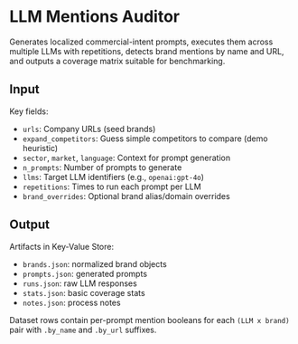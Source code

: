 # LLM Mentions Auditor

Generates localized commercial-intent prompts, executes them across multiple LLMs with repetitions, detects brand mentions by name and URL, and outputs a coverage matrix suitable for benchmarking.

## Input

Key fields:
- `urls`: Company URLs (seed brands)
- `expand_competitors`: Guess simple competitors to compare (demo heuristic)
- `sector`, `market`, `language`: Context for prompt generation
- `n_prompts`: Number of prompts to generate
- `llms`: Target LLM identifiers (e.g., `openai:gpt-4o`)
- `repetitions`: Times to run each prompt per LLM
- `brand_overrides`: Optional brand alias/domain overrides

## Output

Artifacts in Key-Value Store:
- `brands.json`: normalized brand objects
- `prompts.json`: generated prompts
- `runs.json`: raw LLM responses
- `stats.json`: basic coverage stats
- `notes.json`: process notes

Dataset rows contain per-prompt mention booleans for each `(LLM x brand)` pair with `.by_name` and `.by_url` suffixes.


